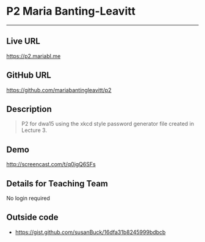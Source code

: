 # P2 Maria Banting-Leavitt

----
## Live URL
<https://p2.mariabl.me>

## GitHub URL
<https://github.com/mariabantingleavitt/p2>

## Description
> P2 for dwa15 using the xkcd style password generator file created in Lecture 3.

## Demo
<http://screencast.com/t/q0igQ6SFs>

## Details for Teaching Team
No login required

## Outside code
* https://gist.github.com/susanBuck/16dfa31b8245999bdbcb
